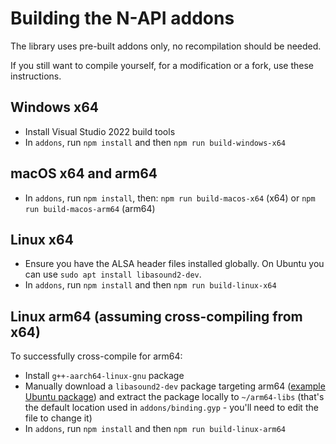 # Building the N-API addons

The library uses pre-built addons only, no recompilation should be needed.

If you still want to compile yourself, for a modification or a fork, use these instructions.

## Windows x64

* Install Visual Studio 2022 build tools
* In `addons`, run `npm install` and then `npm run build-windows-x64`

## macOS x64 and arm64

* In `addons`, run `npm install`, then: `npm run build-macos-x64` (x64) or `npm run build-macos-arm64` (arm64)

## Linux x64

* Ensure you have the ALSA header files installed globally. On Ubuntu you can use `sudo apt install libasound2-dev`.
* In `addons`, run `npm install` and then `npm run build-linux-x64`

## Linux arm64 (assuming cross-compiling from x64)

To successfully cross-compile for arm64:
* Install `g++-aarch64-linux-gnu` package
* Manually download a `libasound2-dev` package targeting arm64 ([example Ubuntu package](https://launchpad.net/ubuntu/noble/arm64/libasound2-dev/1.2.11-1build2)) and extract the package locally to `~/arm64-libs` (that's the default location used in `addons/binding.gyp` - you'll need to edit the file to change it)
* In `addons`, run `npm install` and then `npm run build-linux-arm64`

